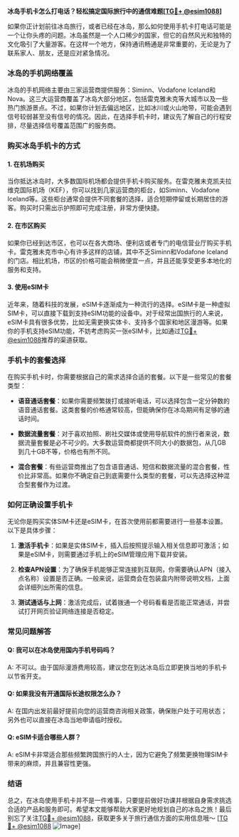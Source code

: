 **冰岛手机卡怎么打电话？轻松搞定国际旅行中的通信难题[[TG💪+ @esim1088](https://t.me/s/esim1088)]**

如果你正计划前往冰岛旅行，或者已经在冰岛，那么如何使用手机卡打电话可能是一个让你头疼的问题。冰岛虽然是一个人口稀少的国家，但它的自然风光和独特的文化吸引了大量游客。在这样一个地方，保持通讯畅通是非常重要的，无论是为了联系家人、朋友，还是应对紧急情况。

### 冰岛的手机网络覆盖

冰岛的手机网络主要由三家运营商提供服务：Siminn、Vodafone Iceland和Nova。这三大运营商覆盖了冰岛大部分地区，包括雷克雅未克等大城市以及一些热门旅游景点。不过，如果你计划去偏远地区，比如冰川或火山地带，可能会遇到信号较弱甚至没有信号的情况。因此，在选择手机卡时，建议先了解自己的行程安排，尽量选择信号覆盖范围广的服务商。

### 购买冰岛手机卡的方式

#### 1. 在机场购买

当你抵达冰岛时，大多数国际机场都会提供手机卡购买服务。在雷克雅未克凯夫拉维克国际机场（KEF），你可以找到几家运营商的柜台，如Siminn、Vodafone Iceland等。这些柜台通常会提供不同套餐的选择，适合短期停留或长期居住的游客。购买时只需出示护照即可完成注册，非常方便快捷。

#### 2. 在市区购买

如果你已经到达市区，也可以在各大商场、便利店或者专门的电信营业厅购买手机卡。雷克雅未克市中心有许多这样的店铺，其中不乏Siminn和Vodafone Iceland的门店。相比机场，市区的价格可能会稍微便宜一点，并且还能享受更多本地化的服务和支持。

#### 3. 使用eSIM卡

近年来，随着科技的发展，eSIM卡逐渐成为一种流行的选择。eSIM卡是一种虚拟SIM卡，可以直接下载到支持eSIM功能的设备中。对于经常出国旅行的人来说，eSIM卡具有很多优势，比如无需更换实体卡、支持多个国家和地区漫游等。如果你的手机支持eSIM功能，不妨考虑购买一张eSIM卡，比如通过[TG💪+ @esim1088](https://t.me/s/esim1088)推荐的渠道获取。

### 手机卡的套餐选择

在购买手机卡时，你需要根据自己的需求选择合适的套餐。以下是一些常见的套餐类型：

- **语音通话套餐**：如果你需要频繁拨打或接听电话，可以选择包含一定分钟数的语音通话套餐。这类套餐的价格通常较高，但能确保你在冰岛期间有足够的通话时间。
  
- **数据流量套餐**：对于喜欢拍照、刷社交媒体或使用导航软件的旅行者来说，数据流量套餐是必不可少的。大多数运营商都提供不同大小的数据包，从几GB到几十GB不等，价格也有所不同。

- **混合套餐**：有些运营商推出了包含语音通话、短信和数据流量的混合套餐，性价比非常高。如果你不确定自己到底需要什么类型的套餐，可以先选择这种混合型套餐作为过渡。

### 如何正确设置手机卡

无论你是购买实体SIM卡还是eSIM卡，在首次使用前都需要进行一些基本设置。以下是具体步骤：

1. **激活手机卡**：如果是实体SIM卡，插入后按照提示输入相关信息即可激活；如果是eSIM卡，则需要通过手机上的eSIM管理应用下载并安装。

2. **检查APN设置**：为了确保手机能够正常连接到互联网，你需要确认APN（接入点名称）设置是否正确。一般来说，运营商会在包装盒内附带说明文档，上面会详细列出所需的信息。

3. **测试通话与上网**：激活完成后，试着拨通一个号码看看是否能正常通话，并尝试打开网页验证网络连接是否稳定。

### 常见问题解答

#### Q: 我可以在冰岛使用国内手机号码吗？
A: 不可以。由于国际漫游费用较高，建议您在到达冰岛后立即更换当地的手机卡以节省开支。

#### Q: 如果我没有开通国际长途权限怎么办？
A: 在国内出发前最好提前向您的运营商咨询相关政策，确保账户处于可用状态；另外也可以直接在冰岛当地申请临时授权。

#### Q: eSIM卡适合哪些人群？
A: eSIM卡非常适合那些频繁跨国旅行的人士，因为它避免了频繁更换物理SIM卡带来的麻烦，并且兼容性更强。

### 结语

总之，在冰岛使用手机卡并不是一件难事，只要提前做好功课并根据自身需求挑选合适的产品和服务即可。希望本文能够帮助大家更好地规划自己的冰岛之旅！最后别忘了关注[TG💪+ @esim1088](https://t.me/s/esim1088)，获取更多关于旅行通信方面的实用信息哦～ [[TG💪+ @esim1088](https://t.me/s/esim1088) ![Image](https://i.postimg.cc/4NQfJmqS/Snipaste-2025-05-13-00-14-12.png)]